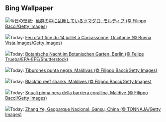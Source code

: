 ## Bing Wallpaper
![](https://www.bing.com/th?id=OHR.BlacktipSharks_JA-JP6352446925_UHD.jpg&w=1000)今日の壁紙: &nbsp;[魚群の中に乱舞しているツマグロ, モルディブ (© Filippo Bacci/Getty Images)](https://www.bing.com/th?id=OHR.BlacktipSharks_JA-JP6352446925_UHD.jpg)
<br><br/>
![](https://www.bing.com/th?id=OHR.BastilleDay_FR-FR9015357595_UHD.jpg&w=1000)Today: [Feu d'artifice du 14 juillet à Carcassonne, Occitanie (© Buena Vista Images/Getty Images)](https://www.bing.com/th?id=OHR.BastilleDay_FR-FR9015357595_UHD.jpg)
<br><br/>
![](https://www.bing.com/th?id=OHR.BerlinBotanicGarden_DE-DE9639531635_UHD.jpg&w=1000)Today: [Botanische Nacht im Botanischen Garten, Berlin (© Felipe Trueba/EPA-EFE/Shutterstock)](https://www.bing.com/th?id=OHR.BerlinBotanicGarden_DE-DE9639531635_UHD.jpg)
<br><br/>
![](https://www.bing.com/th?id=OHR.BlacktipSharks_ES-ES2959744866_UHD.jpg&w=1000)Today: [Tiburones punta negra, Maldivas (© Filippo Bacci/Getty Images)](https://www.bing.com/th?id=OHR.BlacktipSharks_ES-ES2959744866_UHD.jpg)
<br><br/>
![](https://www.bing.com/th?id=OHR.BlacktipSharks_EN-GB3965002703_UHD.jpg&w=1000)Today: [Blacktip reef sharks, Maldives (© Filippo Bacci/Getty Images)](https://www.bing.com/th?id=OHR.BlacktipSharks_EN-GB3965002703_UHD.jpg)
<br><br/>
![](https://www.bing.com/th?id=OHR.BlacktipSharks_IT-IT3592191686_UHD.jpg&w=1000)Today: [Squali pinna nera della barriera corallina, Maldive (© Filippo Bacci/Getty Images)](https://www.bing.com/th?id=OHR.BlacktipSharks_IT-IT3592191686_UHD.jpg)
<br><br/>
![](https://www.bing.com/th?id=OHR.ZhangyeGeopark_PT-BR2713024275_UHD.jpg&w=1000)Today: [Zhang Ye, Geoparque Nacional, Gansu, China (© TONNAJA/Getty Images)](https://www.bing.com/th?id=OHR.ZhangyeGeopark_PT-BR2713024275_UHD.jpg)
<br><br/>
